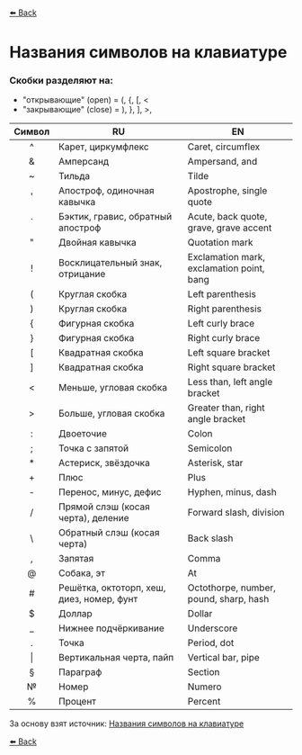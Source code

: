 [:arrow_left: Back](https://github.com/Awake-coding/cheat-sheets)

# Названия символов на клавиатуре

### Скобки разделяют на:
  - "открывающие" (open) = (, {, [, <
  - "закрывающие" (close) = ), }, ], >,

| Символ |          RU         |            EN            |
|:------:| ------------------- | ------------------------ |
|  ^  | Карет, циркумфлекс     | Caret, circumflex        |
|  &  | Амперсанд              | Ampersand, and           |
|  ~  | Тильда                 | Tilde                    |
|  '  | Апостроф, одиночная кавычка | Apostrophe, single quote |
|  `  | Бэктик, гравис, обратный апостроф | Acute, back quote, grave, grave accent |
|  "  | Двойная кавычка        | Quotation mark           |
|  !  | Восклицательный знак, отрицание | Exclamation mark, exclamation point, bang |
|  (  | Круглая скобка         | Left parenthesis         |
|  )  | Круглая скобка         | Right parenthesis        |
|  {  | Фигурная скобка        | Left curly brace         |
|  }  | Фигурная скобка        | Right curly brace        |
|  [  | Квадратная скобка      | Left square bracket      |
|  ]  | Квадратная скобка      | Right square bracket     |
|  <  | Меньше, угловая скобка | Less than, left angle bracket |
|  >  | Больше, угловая скобка | Greater than, right angle bracket |
|  :  | Двоеточие              | Colon                    |
|  ;  | Точка с запятой        | Semicolon                |
|  *  | Астериск, звёздочка    | Asterisk, star           |
|  +  | Плюс                   | Plus                     |
|  -  | Перенос, минус, дефис  | Hyphen, minus, dash      |
|  /  | Прямой слэш (косая черта), деление | Forward slash, division |
|  \  | Обратный слэш (косая черта) | Back slash |
|  ,  | Запятая                | Comma                    |
|  @  | Собака, эт             | At                       |
|  #  | Решётка, октоторп, хеш, диез, номер, фунт | Octothorpe, number, pound, sharp, hash |
|  $  | Доллар                 | Dollar                   |
|  _  | Нижнее подчёркивание   | Underscore               |
|  .  | Точка                  | Period, dot              |
|  \| | Вертикальная черта, пайп | Vertical bar, pipe     |
|  §  | Параграф               | Section                  |
|  №  | Номер                  | Numero                   |
|  %  | Процент                | Percent                  |


За основу взят источник: [Названия символов на клавиатуре](https://github.com/web-standards-ru/dictionary/blob/main/keyboard.md)

[:arrow_left: Back](https://github.com/Awake-coding/cheat-sheets)